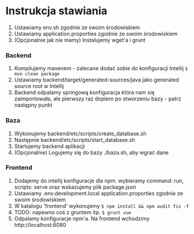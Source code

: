 # Instrukcja stawiania

1. Ustawiamy env.sh zgodnie ze swoim środowiskiem
2. Ustawiamy application.proporties zgodnie ze swoim środowiskiem
3. (Opcjonalnie jak nie mamy) Instalujemy wget'a i grunt

### Backend

1. Kompilujemy mavenem - zalecane dodać sobie do konfiguracji Intellij
``
    $ mvn clean package
``	
2. Ustawiamy backend/target/generated-sources/java jako generated source root w Intellij
3. Backend odpalamy springową konfiguracja która nam się zaimportowała, ale pierwszy raz dopiero po stworzeniu bazy - patrz następny punkt

### Baza

1. Wykonujemy backend/etc/scripts/create_database.sh
2. Następnie backend/etc/scripts/start_database.sh
3. Startujemy backend aplikacji
4. (Opcjonalnie) Logujemy się do bazy ./baza.sh, aby wgrać dane

### Frontend

1. Dodajemy do intellij konfiguracje dla npm. wybieramy command: run, scripts: serve oraz wskazujemy plik package.json
2. Ustawiamy .env.development.local application.proporties zgodnie ze swoim środowiskiem
3. W katalogu 'frontend' wykonujemy
``
    $ npm install && npm audit fix -f
``
4. TODO: napewno coś z gruntem itp.
   ``
   $ grunt vue
   ``
5. Odpalamy konfiguracje npm'a. Na frontend wchodzimy http://localhost:8080
